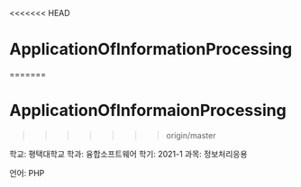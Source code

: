 <<<<<<< HEAD
# ApplicationOfInformationProcessing
=======
# ApplicationOfInformaionProcessing
>>>>>>> origin/master

학교: 평택대학교
학과: 융합소프트웨어
학기: 2021-1
과목: 정보처리응용

언어: PHP

